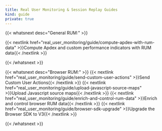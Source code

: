 ```yaml
---
title: Real User Monitoring & Session Replay Guides
kind: guide
private: true
---
```


{{< whatsnext desc="General RUM:" >}}

{{< nextlink href="real_user_monitoring/guide/compute-apdex-with-rum-data" >}}Compute Apdex and custom performance indicators with RUM data{{< /nextlink >}}

{{< /whatsnext >}}

{{< whatsnext desc="Browser RUM:" >}}
    {{< nextlink href="real_user_monitoring/guide/send-custom-user-actions" >}}Send Custom User Actions{{< /nextlink >}}
    {{< nextlink href="real_user_monitoring/guide/upload-javascript-source-maps" >}}Upload Javascript source maps{{< /nextlink >}}
    {{< nextlink href="real_user_monitoring/guide/enrich-and-control-rum-data" >}}Enrich and control browser RUM data{{< /nextlink >}}
    {{< nextlink href="real_user_monitoring/guide/browser-sdk-upgrade" >}}Upgrade the Browser SDK to V3{{< /nextlink >}}

{{< /whatsnext >}}